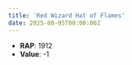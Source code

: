 ```yaml
---
title: 'Red Wizard Hat of Flames'
date: 2025-08-05T00:00:00Z
---
```

- **RAP**: 1912
- **Value**: -1

